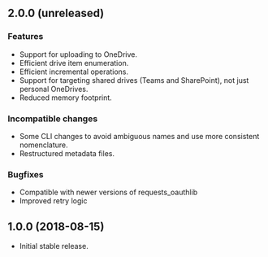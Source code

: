 ## 2.0.0 (unreleased)

### Features
- Support for uploading to OneDrive.
- Efficient drive item enumeration.
- Efficient incremental operations.
- Support for targeting shared drives (Teams and SharePoint), not just personal OneDrives.
- Reduced memory footprint.

### Incompatible changes
- Some CLI changes to avoid ambiguous names and use more consistent nomenclature.
- Restructured metadata files.

### Bugfixes
- Compatible with newer versions of requests_oauthlib
- Improved retry logic


## 1.0.0 (2018-08-15)

- Initial stable release.
